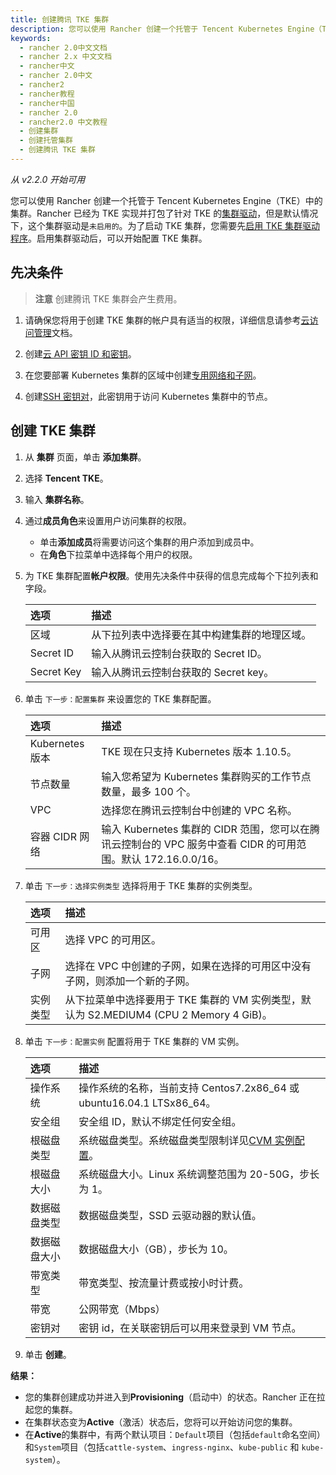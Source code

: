 ```yaml
---
title: 创建腾讯 TKE 集群
description: 您可以使用 Rancher 创建一个托管于 Tencent Kubernetes Engine（TKE）中的集群。Rancher 已经为 TKE 实现并打包了针对 TKE 的集群驱动，但是默认情况下，这个集群驱动是`未启用的`。为了启动 TKE 集群，您需要先启用 TKE 集群驱动程序。启用集群驱动后，可以开始配置 TKE 集群。
keywords:
  - rancher 2.0中文文档
  - rancher 2.x 中文文档
  - rancher中文
  - rancher 2.0中文
  - rancher2
  - rancher教程
  - rancher中国
  - rancher 2.0
  - rancher2.0 中文教程
  - 创建集群
  - 创建托管集群
  - 创建腾讯 TKE 集群
---
```


_从 v2.2.0 开始可用_

您可以使用 Rancher 创建一个托管于 Tencent Kubernetes Engine（TKE）中的集群。Rancher 已经为 TKE 实现并打包了针对 TKE 的[集群驱动](/docs/rancher2/admin-settings/drivers/cluster-drivers/_index)，但是默认情况下，这个集群驱动是`未启用的`。为了启动 TKE 集群，您需要先[启用 TKE 集群驱动程序](/docs/rancher2/admin-settings/drivers/cluster-drivers/_index)。启用集群驱动后，可以开始配置 TKE 集群。

## 先决条件

> **注意**
> 创建腾讯 TKE 集群会产生费用。

1. 请确保您将用于创建 TKE 集群的帐户具有适当的权限，详细信息请参考[云访问管理](https://cloud.tencent.com/document/product/598/10600)文档。

1. 创建[云 API 密钥 ID 和密钥](https://console.cloud.tencent.com/capi)。

1. 在您要部署 Kubernetes 集群的区域中创建[专用网络和子网](https://cloud.tencent.com/document/product/215/4927)。

1. 创建[SSH 密钥对](https://cloud.tencent.com/document/product/213/6092)，此密钥用于访问 Kubernetes 集群中的节点。

## 创建 TKE 集群

1. 从 **集群** 页面，单击 **添加集群**。

1. 选择 **Tencent TKE**。

1. 输入 **集群名称**。

1. 通过**成员角色**来设置用户访问集群的权限。

   - 单击**添加成员**将需要访问这个集群的用户添加到成员中。
   - 在**角色**下拉菜单中选择每个用户的权限。

1. 为 TKE 集群配置**帐户权限**。使用先决条件中获得的信息完成每个下拉列表和字段。

   | 选项       | 描述                                         |
   | :--------- | :------------------------------------------- |
   | 区域       | 从下拉列表中选择要在其中构建集群的地理区域。 |
   | Secret ID  | 输入从腾讯云控制台获取的 Secret ID。         |
   | Secret Key | 输入从腾讯云控制台获取的 Secret key。        |

1. 单击 `下一步：配置集群` 来设置您的 TKE 集群配置。

   | 选项            | 描述                                                                                                          |
   | :-------------- | :------------------------------------------------------------------------------------------------------------ |
   | Kubernetes 版本 | TKE 现在只支持 Kubernetes 版本 1.10.5。                                                                       |
   | 节点数量        | 输入您希望为 Kubernetes 集群购买的工作节点数量，最多 100 个。                                                 |
   | VPC             | 选择您在腾讯云控制台中创建的 VPC 名称。                                                                       |
   | 容器 CIDR 网络  | 输入 Kubernetes 集群的 CIDR 范围，您可以在腾讯云控制台的 VPC 服务中查看 CIDR 的可用范围。默认 172.16.0.0/16。 |

1. 单击 `下一步：选择实例类型` 选择将用于 TKE 集群的实例类型。

   | 选项     | 描述                                                                                    |
   | :------- | :-------------------------------------------------------------------------------------- |
   | 可用区   | 选择 VPC 的可用区。                                                                     |
   | 子网     | 选择在 VPC 中创建的子网，如果在选择的可用区中没有子网，则添加一个新的子网。             |
   | 实例类型 | 从下拉菜单中选择要用于 TKE 集群的 VM 实例类型，默认为 S2.MEDIUM4 (CPU 2 Memory 4 GiB)。 |

1. 单击 `下一步：配置实例` 配置将用于 TKE 集群的 VM 实例。

   | 选项         | 描述                                                                                                     |
   | :----------- | :------------------------------------------------------------------------------------------------------- |
   | 操作系统     | 操作系统的名称，当前支持 Centos7.2x86_64 或 ubuntu16.04.1 LTSx86_64。                                    |
   | 安全组       | 安全组 ID，默认不绑定任何安全组。                                                                        |
   | 根磁盘类型   | 系统磁盘类型。系统磁盘类型限制详见[CVM 实例配置](https://cloud.tencent.com/document/product/213/11518)。 |
   | 根磁盘大小   | 系统磁盘大小。Linux 系统调整范围为 20-50G，步长为 1。                                                    |
   | 数据磁盘类型 | 数据磁盘类型，SSD 云驱动器的默认值。                                                                     |
   | 数据磁盘大小 | 数据磁盘大小（GB），步长为 10。                                                                          |
   | 带宽类型     | 带宽类型、按流量计费或按小时计费。                                                                       |
   | 带宽         | 公网带宽（Mbps）                                                                                         |
   | 密钥对       | 密钥 id，在关联密钥后可以用来登录到 VM 节点。                                                            |

1. 单击 **创建**。

**结果：**

- 您的集群创建成功并进入到**Provisioning**（启动中）的状态。Rancher 正在拉起您的集群。
- 在集群状态变为**Active**（激活）状态后，您将可以开始访问您的集群。
- 在**Active**的集群中，有两个默认项目：`Default`项目（包括`default`命名空间）和`System`项目（包括`cattle-system`、`ingress-nginx`、`kube-public` 和 `kube-system`）。
